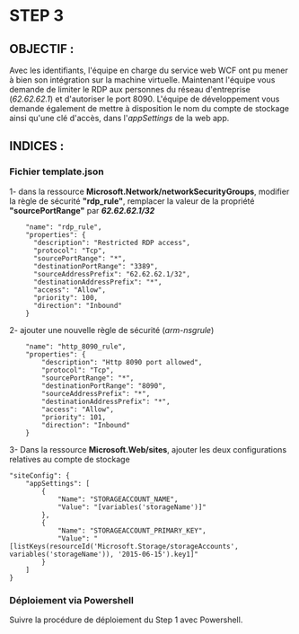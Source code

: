 # STEP 3
## OBJECTIF :

Avec les identifiants, l'équipe en charge du service web WCF ont pu mener à bien son intégration sur la machine virtuelle. Maintenant l'équipe vous demande de limiter le RDP aux personnes du réseau d'entreprise (*62.62.62.1*) et d'autoriser le port 8090. L'équipe de développement vous demande également de mettre à disposition le nom du compte de stockage ainsi qu'une clé d'accès, dans l'_appSettings_ de la web app.

## INDICES :

### **Fichier template.json**

1- dans la ressource **Microsoft.Network/networkSecurityGroups**, modifier la règle de sécurité **"rdp_rule"**, remplacer la valeur de la propriété **"sourcePortRange"** par **_62.62.62.1/32_**

```
    "name": "rdp_rule",
    "properties": {
      "description": "Restricted RDP access",
      "protocol": "Tcp",
      "sourcePortRange": "*",
      "destinationPortRange": "3389",
      "sourceAddressPrefix": "62.62.62.1/32",
      "destinationAddressPrefix": "*",
      "access": "Allow",
      "priority": 100,
      "direction": "Inbound"
    }
```

2- ajouter une nouvelle règle de sécurité (*arm-nsgrule*)

```
    "name": "http_8090_rule",
    "properties": {
        "description": "Http 8090 port allowed",
        "protocol": "Tcp",
        "sourcePortRange": "*",
        "destinationPortRange": "8090",
        "sourceAddressPrefix": "*",
        "destinationAddressPrefix": "*",
        "access": "Allow",
        "priority": 101,
        "direction": "Inbound"
    }
```

3- Dans la ressource **Microsoft.Web/sites**, ajouter les deux configurations relatives au compte de stockage

```
"siteConfig": {
    "appSettings": [
        {
            "Name": "STORAGEACCOUNT_NAME",
            "Value": "[variables('storageName')]"
        },
        {
            "Name": "STORAGEACCOUNT_PRIMARY_KEY",
            "Value": "[listKeys(resourceId('Microsoft.Storage/storageAccounts', variables('storageName')), '2015-06-15').key1]"
        }
    ]
}
```

### **Déploiement via Powershell**

Suivre la procédure de déploiement du Step 1 avec Powershell.